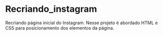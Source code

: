 # Recriando_instagram
Recriando página inicial do Instagram.   Nesse projeto é abordado HTML e CSS  para posicionamento dos elementos da página.
